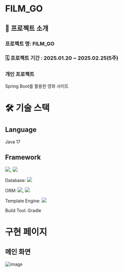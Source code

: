 # FILM_GO
## 🎀 프로젝트 소개
### 프로젝트 명: FILM_GO
### 🗓️ 프로젝트 기간 : 2025.01.20 ~ 2025.02.25(5주)
### 개인 프로젝트
Spring Boot를 활용한 영화 사이트

# 🛠️ 기술 스택
## Language
Java 17
## Framework 
<img src="https://img.shields.io/badge/springboot-6DB33F?style=for-the-badge&logo=springboot&logoColor=white">, <img src="https://img.shields.io/badge/springsecurity-6DB33F?style=for-the-badge&logo=springsecurity&logoColor=white">

Database: <img src="https://img.shields.io/badge/h2database-4479A1?style=for-the-badge&logo=h2database&logoColor=white">

ORM: <img src="https://img.shields.io/badge/jpa-6DB33F?style=for-the-badge&logo=jpa&logoColor=white">, <img src="https://img.shields.io/badge/querydsl-4479A1?style=for-the-badge&logo=querydsl&logoColor=white">

Template Engine: <img src="https://img.shields.io/badge/thymeleaf-005F0F?style=for-the-badge&logo=thymeleaf&logoColor=white">

Build Tool: Gradle

# 구현 페이지
## 메인 화면
![image](https://github.com/user-attachments/assets/43bf92ed-2996-483a-89b5-32f13263a566)


